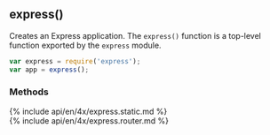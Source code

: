 <h2 id="express">express()</h2>

Creates an Express application. The `express()` function is a top-level function exported by the `express` module.

```js
var express = require('express');
var app = express();
```

<h3 id='express.methods'>Methods</h3>

<section markdown="1">
  {% include api/en/4x/express.static.md %}
</section>

<section markdown="1">
  {% include api/en/4x/express.router.md %}
</section>

